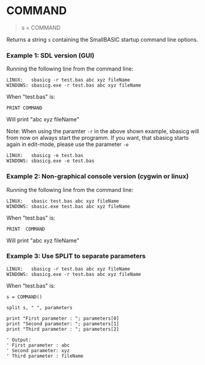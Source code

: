 # COMMAND

> s = COMMAND

Returns a string `s` containing the SmallBASIC startup command line options.

### Example 1: SDL version (GUI)

Running the following line from the command line:

```
LINUX:   sbasicg -r test.bas abc xyz fileName
WINDOWS: sbasicg.exe -r test.bas abc xyz fileName
```

When "test.bas" is:

```
PRINT COMMAND
```

Will print "abc xyz fileName"

Note: When using the paramter `-r` in the above shown example, sbasicg will from now on always start the programm. If you want, that sbasicg starts again in edit-mode, please use the parameter `-e`

```
LINUX:   sbasicg -e test.bas
WINDOWS: sbasicg.exe -e test.bas
```

### Example 2: Non-graphical console version (cygwin or linux)

Running the following line from the command line:

```
LINUX:   sbasic test.bas abc xyz fileName
WINDOWS: sbasic.exe test.bas abc xyz fileName
```

When "test.bas" is:

```
PRINT  COMMAND
```

Will print "abc xyz fileName"

### Example 3: Use SPLIT to separate parameters

```
LINUX:   sbasicg -r test.bas abc xyz fileName
WINDOWS: sbasicg.exe -r test.bas abc xyz fileName
```

When "test.bas" is:

```
s = COMMAND()

split s, " ", parameters

print "First parameter : "; parameters[0]
print "Second parameter: "; parameters[1]
print "Third parameter : "; parameters[2]

' Output:
' First parameter : abc
' Second parameter: xyz
' Third parameter : fileName 
```

